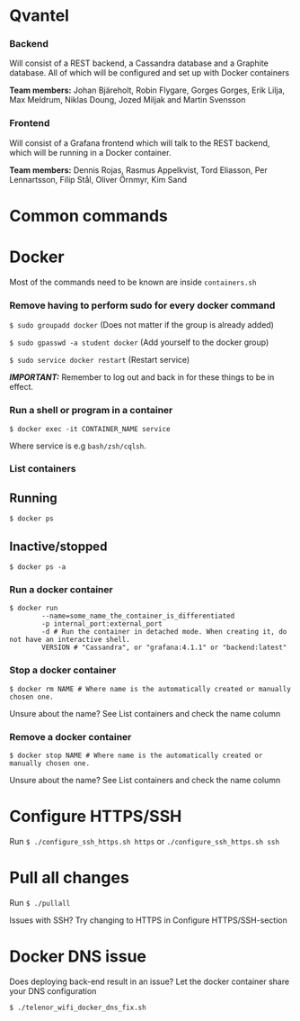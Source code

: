 Qvantel
=======

### Backend

Will consist of a REST backend, a Cassandra database and a Graphite database. All of which will be configured and set up with Docker containers

**Team members:** Johan Bjäreholt, Robin Flygare, Gorges Gorges, Erik Lilja, Max Meldrum, Niklas Doung, Jozed Miljak and Martin Svensson

### Frontend

Will consist of a Grafana frontend which will talk to the REST backend, which will be running in a Docker container.

**Team members:** Dennis Rojas, Rasmus Appelkvist, Tord Eliasson, Per Lennartsson, Filip Stål, Oliver Örnmyr, Kim Sand

Common commands
======

# Docker
Most of the commands need to be known are inside `containers.sh`

### Remove having to perform sudo for every docker command
`$ sudo groupadd docker` (Does not matter if the group is already added)

`$ sudo gpasswd -a student docker` (Add yourself to the docker group)

`$ sudo service docker restart` (Restart service)

***IMPORTANT:*** Remember to log out and back in for these things to be in effect.

### Run a shell or program in a container
```
$ docker exec -it CONTAINER_NAME service
```
Where service is e.g `bash/zsh/cqlsh`.


### List containers
## Running
`$ docker ps`

## Inactive/stopped
`$ docker ps -a`

### Run a docker container
```
$ docker run
		--name=some_name_the_container_is_differentiated
		-p internal_port:external_port
		-d # Run the container in detached mode. When creating it, do not have an interactive shell.
		VERSION # "Cassandra", or "grafana:4.1.1" or "backend:latest"
```
### Stop a docker container
`$ docker rm NAME # Where name is the automatically created or manually chosen one.`

Unsure about the name? See List containers and check the name column

### Remove a docker container
`$ docker stop NAME # Where name is the automatically created or manually chosen one.`

Unsure about the name? See List containers and check the name column


Configure HTTPS/SSH
======

Run `$ ./configure_ssh_https.sh https` or `./configure_ssh_https.sh ssh`

Pull all changes
======
Run `$ ./pullall`

Issues with SSH? Try changing to HTTPS in Configure HTTPS/SSH-section

Docker DNS issue
======
Does deploying back-end result in an issue? Let the docker container share your DNS configuration

`$ ./telenor_wifi_docker_dns_fix.sh`
